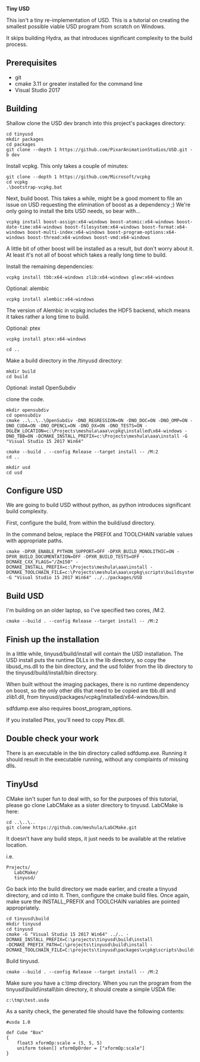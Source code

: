 
**Tiny USD**

This isn't a tiny re-implementation of USD. This is a tutorial on creating the 
smallest possible viable USD program from scratch on Windows.

It skips building Hydra, as that introduces significant complexity to the build
process.

Prerequisites
-------------

- git
- cmake 3.11 or greater installed for the command line
- Visual Studio 2017

Building
--------

Shallow clone the USD dev branch into this project's packages directory:

```
cd tinyusd
mkdir packages
cd packages
git clone --depth 1 https://github.com/PixarAnimationStudios/USD.git -b dev
```

Install vcpkg. This only takes a couple of minutes:

```
git clone --depth 1 https://github.com/Microsoft/vcpkg
cd vcpkg
.\bootstrap-vcpkg.bat
```

Next, build boost. This takes a while, might be a good moment to file an issue on USD requesting
the elimination of boost as a dependency ;) We're only going to install the bits
USD needs, so bear with...

```
vcpkg install boost-assign:x64-windows boost-atomic:x64-windows boost-date-time:x64-windows boost-filesystem:x64-windows boost-format:x64-windows boost-multi-index:x64-windows boost-program-options:x64-windows boost-thread:x64-windows boost-vmd:x64-windows
```


A little bit of other boost will be installed as a result, but don't worry about it.
At least it's not all of boost which takes a really long time to build.

Install the remaining dependencies:

```
vcpkg install tbb:x64-windows zlib:x64-windows glew:x64-windows
```

Optional: alembic

```
vcpkg install alembic:x64-windows
```
The version of Alembic in vcpkg includes
the HDF5 backend, which means it takes rather a long time to build.

Optional: ptex

```
vcpkg install ptex:x64-windows
```

```
cd ..
```

Make a build directory in the /tinyusd directory:

```
mkdir build
cd build
```

Optional: install OpenSubdiv

clone the code.

```
mkdir opensubdiv
cd opensubdiv
cmake ..\..\..\OpenSubdiv -DNO_REGRESSION=ON -DNO_DOC=ON -DNO_OMP=ON -DNO_CUDA=ON -DNO_OPENCL=ON -DNO_DX=ON -DNO_TESTS=ON -DGLEW_LOCATION=c:\Projects\meshula\aaa\vcpkg\installed\x64-windows -DNO_TBB=ON -DCMAKE_INSTALL_PREFIX=c:\Projects\meshula\aaa\install -G "Visual Studio 15 2017 Win64"

cmake --build . --config Release --target install -- /M:2
cd ..
```

```
mkdir usd
cd usd
```

Configure USD
-------------

We are going to build USD without python, as python
introduces significant build complexity.

First, configure the build, from within the build/usd directory.

In the command below, replace the PREFIX and TOOLCHAIN variable values with
appropriate paths.


```
cmake -DPXR_ENABLE_PYTHON_SUPPORT=OFF -DPXR_BUILD_MONOLITHIC=ON -DPXR_BUILD_DOCUMENTATION=OFF -DPXR_BUILD_TESTS=OFF -DCMAKE_CXX_FLAGS="/Zm150" -DCMAKE_INSTALL_PREFIX=c:\Projects\meshula\aaa\install -DCMAKE_TOOLCHAIN_FILE=c:\Projects\meshula\aaa\vcpkg\scripts\buildsystems\vcpkg.cmake -G "Visual Studio 15 2017 Win64" ../../packages/USD
```

Build USD
---------

I'm building on an older laptop, so I've specified two cores, /M:2.

```
cmake --build . --config Release --target install -- /M:2
```

Finish up the installation
--------------------------

In a little while, tinyusd/build/install will contain the USD installation. The
USD install puts the runtime DLLs in the lib directory, so copy the libusd_ms.dll
to the bin directory, and
the usd folder from the lib directory to the tinyusd/build/install/bin directory.

When built without the imaging packages, there is no runtime dependency on boost,
so the only other dlls that need to be copied are tbb.dll and zlib1.dll, from 
tinyusd/packages/vcpkg/installed/x64-windows/bin.

sdfdump.exe also requires boost_program_options.

If you installed Ptex, you'll need to copy Ptex.dll.


Double check your work
----------------------

There is an executable in the bin directory called sdfdump.exe. Running it
should result in the executable running, without any complaints of missing dlls.


TinyUsd
-------

CMake isn't super fun to deal with, so for the purposes of this tutorial,
please go clone LabCMake as a sister directory to tinyusd. LabCMake is here:

```
cd ..\..\..
git clone https://github.com/meshula/LabCMake.git
```

It doesn't have any build steps, it just needs to be available at the relative location.

i.e.

```
Projects/
   LabCMake/
   tinyusd/
```

Go back into the build directory we made earlier, and create a tinyusd directory,
and cd into it. Then, configure the cmake build files. Once again, make sure
the INSTALL_PREFIX and TOOLCHAIN variables are pointed appropriately.

```
cd tinyusd\build
mkdir tinyusd
cd tinyusd
cmake -G "Visual Studio 15 2017 Win64" ../.. -DCMAKE_INSTALL_PREFIX=C:\projects\tinyusd\build\install
-DCMAKE_PREFIX_PATH=C:\projects\tinyusd\build\install -DCMAKE_TOOLCHAIN_FILE=C:\projects\tinyusd\packages\vcpkg\scripts\buildsystems\vcpkg.cmake
```

Build tinyusd.

```
cmake --build . --config Release --target install -- /M:2
```

Make sure you have a c:\tmp directory.
When you run the program from the tinyusd\build\install\bin directory, it should 
create a simple USDA file:

```
c:\tmp\test.usda
```

As a sanity check, the generated file should have the following contents:

```
#usda 1.0

def Cube "Box"
{
    float3 xformOp:scale = (5, 5, 5)
    uniform token[] xformOpOrder = ["xformOp:scale"]
}

```
